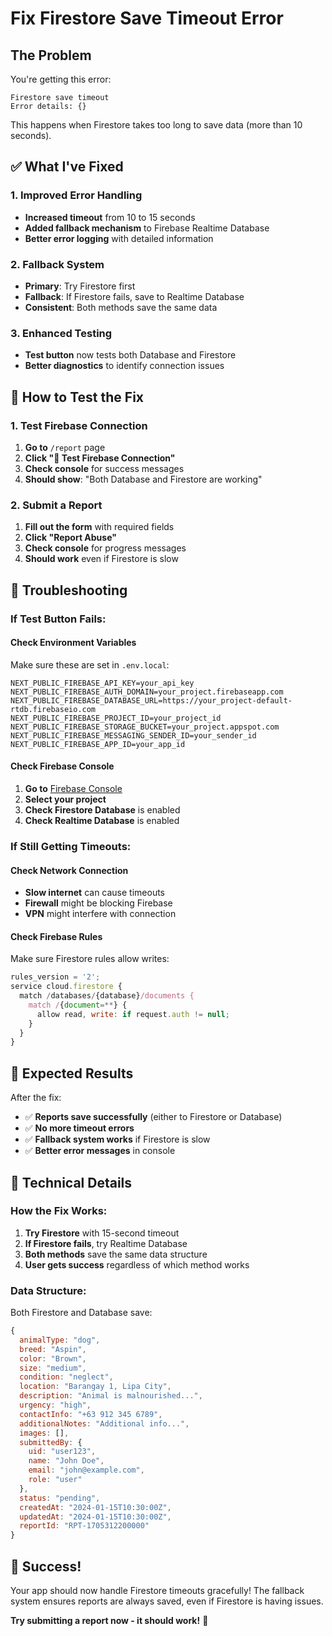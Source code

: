 # Fix Firestore Save Timeout Error

## The Problem
You're getting this error:
```
Firestore save timeout
Error details: {}
```

This happens when Firestore takes too long to save data (more than 10 seconds).

## ✅ What I've Fixed

### 1. **Improved Error Handling**
- **Increased timeout** from 10 to 15 seconds
- **Added fallback mechanism** to Firebase Realtime Database
- **Better error logging** with detailed information

### 2. **Fallback System**
- **Primary**: Try Firestore first
- **Fallback**: If Firestore fails, save to Realtime Database
- **Consistent**: Both methods save the same data

### 3. **Enhanced Testing**
- **Test button** now tests both Database and Firestore
- **Better diagnostics** to identify connection issues

## 🚀 How to Test the Fix

### 1. **Test Firebase Connection**
1. **Go to** `/report` page
2. **Click "🔧 Test Firebase Connection"**
3. **Check console** for success messages
4. **Should show**: "Both Database and Firestore are working"

### 2. **Submit a Report**
1. **Fill out the form** with required fields
2. **Click "Report Abuse"**
3. **Check console** for progress messages
4. **Should work** even if Firestore is slow

## 🔧 Troubleshooting

### **If Test Button Fails:**

#### **Check Environment Variables**
Make sure these are set in `.env.local`:
```env
NEXT_PUBLIC_FIREBASE_API_KEY=your_api_key
NEXT_PUBLIC_FIREBASE_AUTH_DOMAIN=your_project.firebaseapp.com
NEXT_PUBLIC_FIREBASE_DATABASE_URL=https://your_project-default-rtdb.firebaseio.com
NEXT_PUBLIC_FIREBASE_PROJECT_ID=your_project_id
NEXT_PUBLIC_FIREBASE_STORAGE_BUCKET=your_project.appspot.com
NEXT_PUBLIC_FIREBASE_MESSAGING_SENDER_ID=your_sender_id
NEXT_PUBLIC_FIREBASE_APP_ID=your_app_id
```

#### **Check Firebase Console**
1. **Go to** [Firebase Console](https://console.firebase.google.com)
2. **Select your project**
3. **Check Firestore Database** is enabled
4. **Check Realtime Database** is enabled

### **If Still Getting Timeouts:**

#### **Check Network Connection**
- **Slow internet** can cause timeouts
- **Firewall** might be blocking Firebase
- **VPN** might interfere with connection

#### **Check Firebase Rules**
Make sure Firestore rules allow writes:
```javascript
rules_version = '2';
service cloud.firestore {
  match /databases/{database}/documents {
    match /{document=**} {
      allow read, write: if request.auth != null;
    }
  }
}
```

## 🎯 Expected Results

After the fix:
- ✅ **Reports save successfully** (either to Firestore or Database)
- ✅ **No more timeout errors**
- ✅ **Fallback system works** if Firestore is slow
- ✅ **Better error messages** in console

## 📝 Technical Details

### **How the Fix Works:**

1. **Try Firestore** with 15-second timeout
2. **If Firestore fails**, try Realtime Database
3. **Both methods** save the same data structure
4. **User gets success** regardless of which method works

### **Data Structure:**
Both Firestore and Database save:
```javascript
{
  animalType: "dog",
  breed: "Aspin",
  color: "Brown",
  size: "medium",
  condition: "neglect",
  location: "Barangay 1, Lipa City",
  description: "Animal is malnourished...",
  urgency: "high",
  contactInfo: "+63 912 345 6789",
  additionalNotes: "Additional info...",
  images: [],
  submittedBy: {
    uid: "user123",
    name: "John Doe",
    email: "john@example.com",
    role: "user"
  },
  status: "pending",
  createdAt: "2024-01-15T10:30:00Z",
  updatedAt: "2024-01-15T10:30:00Z",
  reportId: "RPT-1705312200000"
}
```

## 🎉 Success!

Your app should now handle Firestore timeouts gracefully! The fallback system ensures reports are always saved, even if Firestore is having issues.

**Try submitting a report now - it should work!** 🚀
